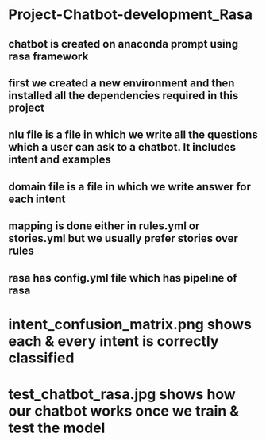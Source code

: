 # Project-Chatbot-development_Rasa
## chatbot is created on anaconda prompt using rasa framework
## first we created a new environment and then installed all the dependencies required in this project
## nlu file is a file in which we write all the questions which a user can ask to a chatbot. It includes intent and examples
## domain file is a file in which we write answer for each intent
## mapping is done either in rules.yml or stories.yml but we usually prefer stories over rules
## rasa has config.yml file which has pipeline of rasa

# intent_confusion_matrix.png shows each & every intent is correctly classified
# test_chatbot_rasa.jpg shows how our chatbot works once we train & test the model
